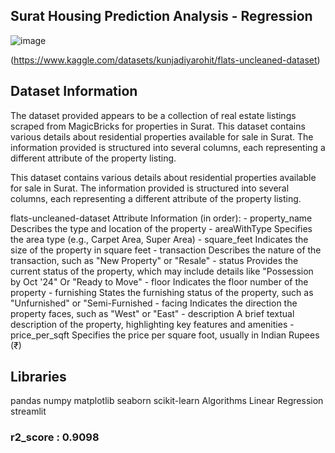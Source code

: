 ## Surat Housing Prediction Analysis - Regression
![image](https://github.com/user-attachments/assets/dd30e784-a72d-4cdc-9e0b-4f76adee802c)

(https://www.kaggle.com/datasets/kunjadiyarohit/flats-uncleaned-dataset)

## Dataset Information
The dataset provided appears to be a collection of real estate listings scraped from MagicBricks for properties in Surat.
This dataset contains various details about residential properties available for sale in Surat. The information provided is structured into several columns, each representing a different attribute of the property listing.

This dataset contains various details about residential properties available for sale in Surat. The information provided is structured into several columns, each representing a different attribute of the property listing.

flats-uncleaned-dataset Attribute Information (in order):
        - property_name     Describes the type and location of the property
        - areaWithType      Specifies the area type (e.g., Carpet Area, Super Area)
        - square_feet       Indicates the size of the property in square feet
        - transaction       Describes the nature of the transaction, such as "New Property" or "Resale"
        - status            Provides the current status of the property, which may include details like "Possession by Oct                                 '24" Or "Ready to Move"
         - floor            Indicates the floor number of the property
         - furnishing       States the furnishing status of the property, such as "Unfurnished" or "Semi-Furnished
         - facing           Indicates the direction the property faces, such as "West" or "East"
         - description      A brief textual description of the property, highlighting key features and amenities
         - price_per_sqft   Specifies the price per square foot, usually in Indian Rupees (₹)

       
## Libraries
pandas
numpy
matplotlib
seaborn
scikit-learn
Algorithms
Linear Regression
streamlit

###  r2_score : 0.9098
